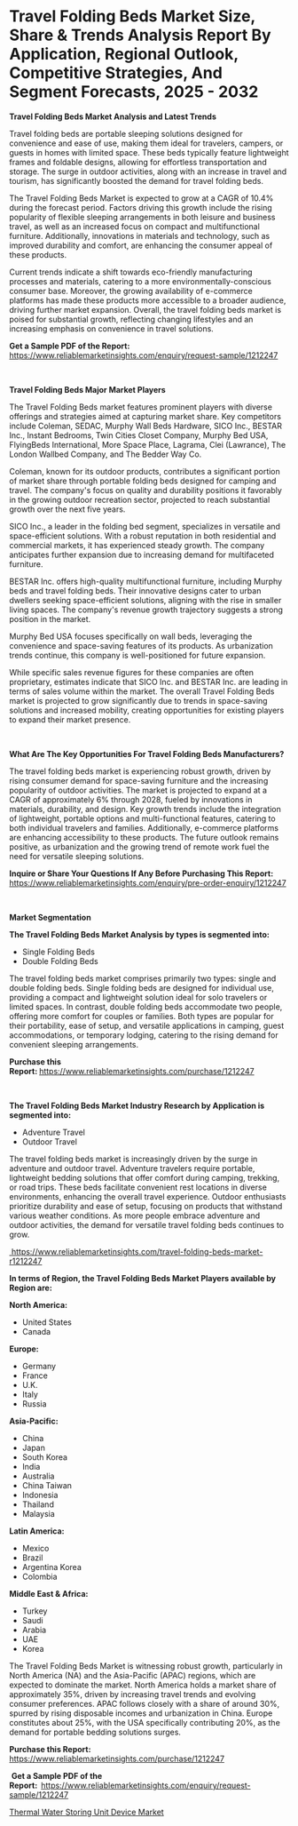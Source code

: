 <p><h1>Travel Folding Beds Market Size, Share & Trends Analysis Report By Application, Regional Outlook, Competitive Strategies, And Segment Forecasts, 2025 - 2032</h1></p><p><strong>Travel Folding Beds Market Analysis and Latest Trends</strong></p>
<p><p>Travel folding beds are portable sleeping solutions designed for convenience and ease of use, making them ideal for travelers, campers, or guests in homes with limited space. These beds typically feature lightweight frames and foldable designs, allowing for effortless transportation and storage. The surge in outdoor activities, along with an increase in travel and tourism, has significantly boosted the demand for travel folding beds.</p><p>The Travel Folding Beds Market is expected to grow at a CAGR of 10.4% during the forecast period. Factors driving this growth include the rising popularity of flexible sleeping arrangements in both leisure and business travel, as well as an increased focus on compact and multifunctional furniture. Additionally, innovations in materials and technology, such as improved durability and comfort, are enhancing the consumer appeal of these products.</p><p>Current trends indicate a shift towards eco-friendly manufacturing processes and materials, catering to a more environmentally-conscious consumer base. Moreover, the growing availability of e-commerce platforms has made these products more accessible to a broader audience, driving further market expansion. Overall, the travel folding beds market is poised for substantial growth, reflecting changing lifestyles and an increasing emphasis on convenience in travel solutions.</p></p>
<p><strong>Get a Sample PDF of the Report:&nbsp;</strong> <a href="https://www.reliablemarketinsights.com/enquiry/request-sample/1212247?utm_campaign=3556&utm_medium=2&utm_source=Github&utm_content=ia&utm_term=24032025&utm_id=travel-folding-beds">https://www.reliablemarketinsights.com/enquiry/request-sample/1212247</a></p>
<p>&nbsp;</p>
<p><strong>Travel Folding Beds Major Market Players</strong></p>
<p><p>The Travel Folding Beds market features prominent players with diverse offerings and strategies aimed at capturing market share. Key competitors include Coleman, SEDAC, Murphy Wall Beds Hardware, SICO Inc., BESTAR Inc., Instant Bedrooms, Twin Cities Closet Company, Murphy Bed USA, FlyingBeds International, More Space Place, Lagrama, Clei (Lawrance), The London Wallbed Company, and The Bedder Way Co.</p><p>Coleman, known for its outdoor products, contributes a significant portion of market share through portable folding beds designed for camping and travel. The company's focus on quality and durability positions it favorably in the growing outdoor recreation sector, projected to reach substantial growth over the next five years.</p><p>SICO Inc., a leader in the folding bed segment, specializes in versatile and space-efficient solutions. With a robust reputation in both residential and commercial markets, it has experienced steady growth. The company anticipates further expansion due to increasing demand for multifaceted furniture.</p><p>BESTAR Inc. offers high-quality multifunctional furniture, including Murphy beds and travel folding beds. Their innovative designs cater to urban dwellers seeking space-efficient solutions, aligning with the rise in smaller living spaces. The company's revenue growth trajectory suggests a strong position in the market.</p><p>Murphy Bed USA focuses specifically on wall beds, leveraging the convenience and space-saving features of its products. As urbanization trends continue, this company is well-positioned for future expansion.</p><p>While specific sales revenue figures for these companies are often proprietary, estimates indicate that SICO Inc. and BESTAR Inc. are leading in terms of sales volume within the market. The overall Travel Folding Beds market is projected to grow significantly due to trends in space-saving solutions and increased mobility, creating opportunities for existing players to expand their market presence.</p></p>
<p>&nbsp;</p>
<p><strong>What Are The Key Opportunities For Travel Folding Beds Manufacturers?</strong></p>
<p><p>The travel folding beds market is experiencing robust growth, driven by rising consumer demand for space-saving furniture and the increasing popularity of outdoor activities. The market is projected to expand at a CAGR of approximately 6% through 2028, fueled by innovations in materials, durability, and design. Key growth trends include the integration of lightweight, portable options and multi-functional features, catering to both individual travelers and families. Additionally, e-commerce platforms are enhancing accessibility to these products. The future outlook remains positive, as urbanization and the growing trend of remote work fuel the need for versatile sleeping solutions.</p></p>
<p><strong>Inquire or Share Your Questions If Any Before Purchasing This Report:</strong> <a href="https://www.reliablemarketinsights.com/enquiry/pre-order-enquiry/1212247?utm_campaign=3556&utm_medium=2&utm_source=Github&utm_content=ia&utm_term=24032025&utm_id=travel-folding-beds">https://www.reliablemarketinsights.com/enquiry/pre-order-enquiry/1212247</a></p>
<p>&nbsp;</p>
<p><strong>Market Segmentation</strong></p>
<p><strong>The Travel Folding Beds Market Analysis by types is segmented into:</strong></p>
<p><ul><li>Single Folding Beds</li><li>Double Folding Beds</li></ul></p>
<p><p>The travel folding beds market comprises primarily two types: single and double folding beds. Single folding beds are designed for individual use, providing a compact and lightweight solution ideal for solo travelers or limited spaces. In contrast, double folding beds accommodate two people, offering more comfort for couples or families. Both types are popular for their portability, ease of setup, and versatile applications in camping, guest accommodations, or temporary lodging, catering to the rising demand for convenient sleeping arrangements.</p></p>
<p><strong>Purchase this Report:&nbsp;</strong><a href="https://www.reliablemarketinsights.com/purchase/1212247?utm_campaign=3556&utm_medium=2&utm_source=Github&utm_content=ia&utm_term=24032025&utm_id=travel-folding-beds">https://www.reliablemarketinsights.com/purchase/1212247</a></p>
<p>&nbsp;</p>
<p><strong>The Travel Folding Beds Market Industry Research by Application is segmented into:</strong></p>
<p><ul><li>Adventure Travel</li><li>Outdoor Travel</li></ul></p>
<p><p>The travel folding beds market is increasingly driven by the surge in adventure and outdoor travel. Adventure travelers require portable, lightweight bedding solutions that offer comfort during camping, trekking, or road trips. These beds facilitate convenient rest locations in diverse environments, enhancing the overall travel experience. Outdoor enthusiasts prioritize durability and ease of setup, focusing on products that withstand various weather conditions. As more people embrace adventure and outdoor activities, the demand for versatile travel folding beds continues to grow.</p></p>
<p><a href="https://www.reliablemarketinsights.com/travel-folding-beds-market-r1212247?utm_campaign=3556&utm_medium=2&utm_source=Github&utm_content=ia&utm_term=24032025&utm_id=travel-folding-beds">&nbsp;https://www.reliablemarketinsights.com/travel-folding-beds-market-r1212247</a></p>
<p><strong>In terms of Region, the Travel Folding Beds Market Players available by Region are:</strong></p>
<p>
    <p> <strong> North America: </strong>
        <ul>
            <li>United States</li>
            <li>Canada</li>
        </ul>
        </p> 
    <p> <strong> Europe: </strong>
        <ul>
            <li>Germany</li>
            <li>France</li>
            <li>U.K.</li>
            <li>Italy</li>
            <li>Russia</li>
        </ul>
        </p> 
    <p> <strong> Asia-Pacific: </strong>
        <ul>
            <li>China</li>
            <li>Japan</li>
            <li>South Korea</li>
            <li>India</li>
            <li>Australia</li>
            <li>China Taiwan</li>
            <li>Indonesia</li>
            <li>Thailand</li>
            <li>Malaysia</li>
        </ul>
        </p> 
    <p> <strong> Latin America: </strong>
        <ul>
            <li>Mexico</li>
            <li>Brazil</li>
            <li>Argentina Korea</li>
            <li>Colombia</li>
        </ul>
        </p> 
    <p> <strong> Middle East & Africa: </strong>
        <ul>
            <li>Turkey</li>
            <li>Saudi</li>
            <li>Arabia</li>
            <li>UAE</li>
            <li>Korea</li>
        </ul>
    </p>
    </p>
<p><p>The Travel Folding Beds Market is witnessing robust growth, particularly in North America (NA) and the Asia-Pacific (APAC) regions, which are expected to dominate the market. North America holds a market share of approximately 35%, driven by increasing travel trends and evolving consumer preferences. APAC follows closely with a share of around 30%, spurred by rising disposable incomes and urbanization in China. Europe constitutes about 25%, with the USA specifically contributing 20%, as the demand for portable bedding solutions surges.</p></p>
<p><strong>Purchase this Report: </strong><a href="https://www.reliablemarketinsights.com/purchase/1212247?utm_campaign=3556&utm_medium=2&utm_source=Github&utm_content=ia&utm_term=24032025&utm_id=travel-folding-beds">https://www.reliablemarketinsights.com/purchase/1212247</a></p>
<p>&nbsp;<strong>Get a Sample PDF of the Report:&nbsp;&nbsp;</strong><a href="https://www.reliablemarketinsights.com/enquiry/request-sample/1212247?utm_campaign=3556&utm_medium=2&utm_source=Github&utm_content=ia&utm_term=24032025&utm_id=travel-folding-beds">https://www.reliablemarketinsights.com/enquiry/request-sample/1212247</a></p>
<p><strong></strong></p>
<p><p><a href="https://github.com/janotjuljo/Market-Research-Report-List-1/blob/main/thermal-water-storing-unit-device-market.md?utm_campaign=3556&utm_medium=2&utm_source=Github&utm_content=ia&utm_term=24032025&utm_id=travel-folding-beds">Thermal Water Storing Unit Device Market</a></p></p>